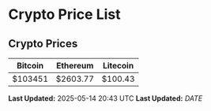 # Crypto Price List

## Crypto Prices
| Bitcoin | Ethereum | Litecoin |
| ------- | -------- | -------- |
| $103451 | $2603.77 | $100.43 |
**Last Updated:** 2025-05-14 20:43 UTC
**Last Updated:** $DATE$
